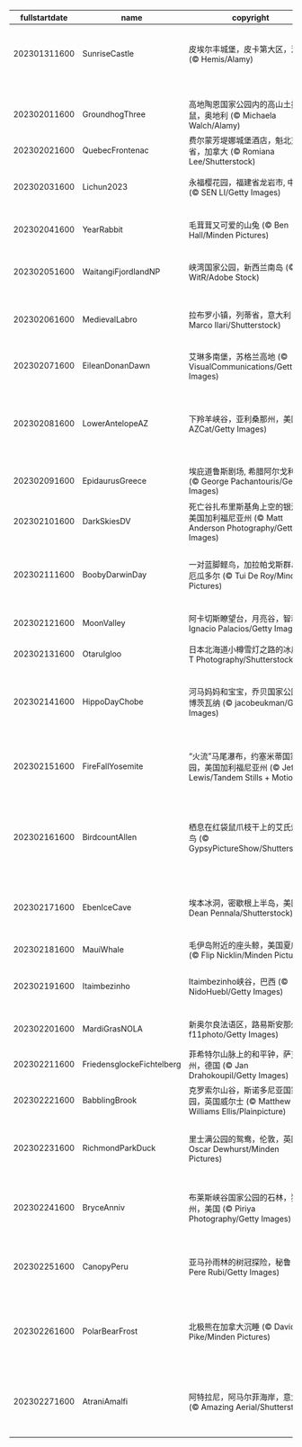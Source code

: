 |fullstartdate|name|copyright|title|image|
|--|--|--|--|--|
202301311600|SunriseCastle|皮埃尔丰城堡，皮卡第大区，法国 (© Hemis/Alamy)|日出时分的古老城堡|![](/zh-CN/2023/02/202301311600SunriseCastle.jpg)|
||||![](/zh-CN/2023/02/.jpg)|
202302011600|GroundhogThree|高地陶恩国家公园内的高山土拨鼠，奥地利 (© Michaela Walch/Alamy)|春天来了|![](/zh-CN/2023/02/202302011600GroundhogThree.jpg)|
202302021600|QuebecFrontenac|费尔蒙芳堤娜城堡酒店，魁北克省，加拿大 (© Romiana Lee/Shutterstock)|冬天的乐趣|![](/zh-CN/2023/02/202302021600QuebecFrontenac.jpg)|
202302031600|Lichun2023|永福樱花园，福建省龙岩市, 中国 (© SEN LI/Getty Images)|早春的气息|![](/zh-CN/2023/02/202302031600Lichun2023.jpg)|
202302041600|YearRabbit|毛茸茸又可爱的山兔 (© Ben Hall/Minden Pictures)|兔年元宵节快乐！|![](/zh-CN/2023/02/202302041600YearRabbit.jpg)|
202302051600|WaitangiFjordlandNP|峡湾国家公园，新西兰南岛 (© WitR/Adobe Stock)|峡湾国家公园|![](/zh-CN/2023/02/202302051600WaitangiFjordlandNP.jpg)|
202302061600|MedievalLabro|拉布罗小镇，列蒂省，意大利 (© Marco Ilari/Shutterstock)|历史悠久的山顶村庄|![](/zh-CN/2023/02/202302061600MedievalLabro.jpg)|
202302071600|EileanDonanDawn|艾琳多南堡，苏格兰高地 (© VisualCommunications/Getty Images)|湖滨城堡|![](/zh-CN/2023/02/202302071600EileanDonanDawn.jpg)|
202302081600|LowerAntelopeAZ|下羚羊峡谷，亚利桑那州，美国 (© AZCat/Getty Images)|这些美丽的岩石波浪是什么？|![](/zh-CN/2023/02/202302081600LowerAntelopeAZ.jpg)|
202302091600|EpidaurusGreece|埃庇道鲁斯剧场, 希腊阿尔戈利斯省 (© George Pachantouris/Getty Images)|声学杰作|![](/zh-CN/2023/02/202302091600EpidaurusGreece.jpg)|
202302101600|DarkSkiesDV|死亡谷扎布里斯基角上空的银河，美国加利福尼亚州 (© Matt Anderson Photography/Getty Images)|布满星星的天空|![](/zh-CN/2023/02/202302101600DarkSkiesDV.jpg)|
202302111600|BoobyDarwinDay|一对蓝脚鲣鸟，加拉帕戈斯群岛，厄瓜多尔 (© Tui De Roy/Minden Pictures)|平稳着陆，双脚先行|![](/zh-CN/2023/02/202302111600BoobyDarwinDay.jpg)|
202302121600|MoonValley|阿卡切斯瞭望台，月亮谷，智利 (© Ignacio Palacios/Getty Images)|带我飞向月球|![](/zh-CN/2023/02/202302121600MoonValley.jpg)|
202302131600|OtaruIgloo|日本北海道小樽雪灯之路的冰屋 (© T Photography/Shutterstock)|雪中之恋|![](/zh-CN/2023/02/202302131600OtaruIgloo.jpg)|
202302141600|HippoDayChobe|河马妈妈和宝宝，乔贝国家公园，博茨瓦纳 (© jacobeukman/Getty Images)|世界河马日，隆重的庆典|![](/zh-CN/2023/02/202302141600HippoDayChobe.jpg)|
202302151600|FireFallYosemite|“火流”马尾瀑布，约塞米蒂国家公园，美国加利福尼亚州 (© Jeff Lewis/Tandem Stills + Motion)|这个悬崖怎么着火了？|![](/zh-CN/2023/02/202302151600FireFallYosemite.jpg)|
202302161600|BirdcountAllen|栖息在红袋鼠爪枝干上的艾氏煌蜂鸟 (© GypsyPictureShow/Shutterstock)|“后院鸟类统计”活动开始了！|![](/zh-CN/2023/02/202302161600BirdcountAllen.jpg)|
202302171600|EbenIceCave|埃本冰洞，密歇根上半岛，美国 (© Dean Pennala/Shutterstock)|令人叹为观止的冰洞|![](/zh-CN/2023/02/202302171600EbenIceCave.jpg)|
202302181600|MauiWhale|毛伊岛附近的座头鲸，美国夏威夷 (© Flip Nicklin/Minden Pictures)|海洋之王|![](/zh-CN/2023/02/202302181600MauiWhale.jpg)|
202302191600|Itaimbezinho|Itaimbezinho峡谷，巴西 (© NidoHuebl/Getty Images)|在大自然中漫步|![](/zh-CN/2023/02/202302191600Itaimbezinho.jpg)|
202302201600|MardiGrasNOLA|新奥尔良法语区，路易斯安那州 (© f11photo/Getty Images)|带上国王饼|![](/zh-CN/2023/02/202302201600MardiGrasNOLA.jpg)|
202302211600|FriedensglockeFichtelberg|菲希特尔山脉上的和平钟，萨克森州，德国 (© Jan Drahokoupil/Getty Images)|和平之钟|![](/zh-CN/2023/02/202302211600FriedensglockeFichtelberg.jpg)|
202302221600|BabblingBrook|克罗索尔山谷，斯诺多尼亚国家公园，英国威尔士 (© Matthew Williams Ellis/Plainpicture)|宁静的山谷|![](/zh-CN/2023/02/202302221600BabblingBrook.jpg)|
202302231600|RichmondParkDuck|里士满公园的鸳鸯，伦敦，英国 (© Oscar Dewhurst/Minden Pictures)|一只华丽招摇的鸳鸯|![](/zh-CN/2023/02/202302231600RichmondParkDuck.jpg)|
202302241600|BryceAnniv|布莱斯峡谷国家公园的石林，犹他州，美国 (© Piriya Photography/Getty Images)|冬天的布莱斯峡谷石林|![](/zh-CN/2023/02/202302241600BryceAnniv.jpg)|
202302251600|CanopyPeru|亚马孙雨林的树冠探险，秘鲁 (© Pere Rubi/Getty Images)|随着亚马孙的树冠摇摆|![](/zh-CN/2023/02/202302251600CanopyPeru.jpg)|
202302261600|PolarBearFrost|北极熊在加拿大沉睡 (© David Pike/Minden Pictures)|冰冷的北极，温暖的拥抱|![](/zh-CN/2023/02/202302261600PolarBearFrost.jpg)|
202302271600|AtraniAmalfi|阿特拉尼，阿马尔菲海岸，意大利 (© Amazing Aerial/Shutterstock)|一张来自意大利的明信片|![](/zh-CN/2023/02/202302271600AtraniAmalfi.jpg)|
